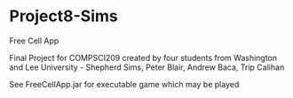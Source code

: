 # Project8-Sims
Free Cell App

Final Project for COMPSCI209 created by four students from Washington and Lee University - Shepherd Sims, Peter Blair, Andrew Baca, Trip Calihan

See FreeCellApp.jar for executable game which may be played

